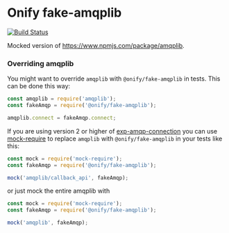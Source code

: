 Onify fake-amqplib
==================

[![Build Status](https://travis-ci.org/onify/fake-amqplib.svg?branch=master)](https://travis-ci.org/onify/fake-amqplib)

Mocked version of https://www.npmjs.com/package/amqplib.

### Overriding amqplib

You might want to override `amqplib` with `@onify/fake-amqplib` in tests. This can be done this way:

```javascript
const amqplib = require('amqplib');
const fakeAmqp = require('@onify/fake-amqplib');

amqplib.connect = fakeAmqp.connect;
```

If you are using version 2 or higher of [exp-amqp-connection](https://www.npmjs.com/package/exp-amqp-connection)
you can use [mock-require](https://www.npmjs.com/package/mock-require) to replace `amqplib` with `@onify/fake-amqplib` in your tests like this:

```javascript
const mock = require('mock-require');
const fakeAmqp = require('@onify/fake-amqplib');

mock('amqplib/callback_api', fakeAmqp);
```

or just mock the entire amqplib with

```javascript
const mock = require('mock-require');
const fakeAmqp = require('@onify/fake-amqplib');

mock('amqplib', fakeAmqp);
```
